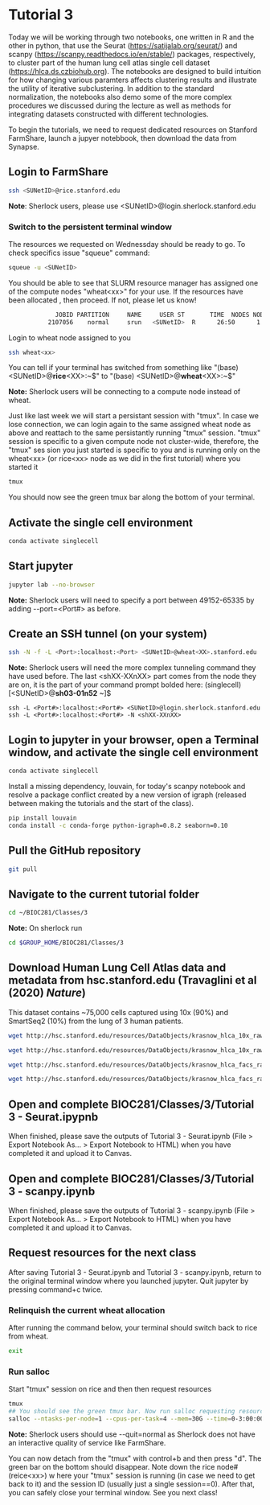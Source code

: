 # Tutorial 3
Today we will be working through two notebooks, one written in R and the other in python, that use the Seurat (https://satijalab.org/seurat/) and scanpy (https://scanpy.readthedocs.io/en/stable/) packages, respectively, to cluster part of the human lung cell atlas single cell dataset (https://hlca.ds.czbiohub.org). The notebooks are designed to build intuition for how changing various paramters affects clustering results and illustrate the utility of iterative subclustering. In addition to the standard normalization, the notebooks also demo some of the more complex procedures we discussed during the lecture as well as methods for integrating datasets constructed with different technologies.

To begin the tutorials, we need to request dedicated resources on Stanford FarmShare, launch a jupyer notebbook, then download the data from Synapse.

## Login to FarmShare
```bash
ssh <SUNetID>@rice.stanford.edu
```
**Note**: Sherlock users, please use \<SUNetID\>@login.sherlock.stanford.edu

### Switch to the persistent terminal window
The resources we requested on Wednessday should be ready to go. To check specifics issue "squeue" command:
```bash
squeue -u <SUNetID>
```
You should be able to see that SLURM resource manager has assigned one of the compute nodes "wheat\<xx\>" for your use. If the resources have been allocated
, then proceed. If not, please let us know!
```bash
             JOBID PARTITION     NAME     USER ST       TIME  NODES NODELIST(REASON)
           2107056    normal     srun   <SUNetID>  R      26:50      1 wheat<xx>
```
Login to wheat node assigned to you
```bash
ssh wheat<xx>
```
You can tell if your terminal has switched from something like "(base) \<SUNetID\>\@**rice**\<XX\>:\~\$" to "(base) \<SUNetID\>\@**wheat**\<XX\>:\~\$"

**Note:** Sherlock users will be connecting to a compute node instead of wheat.

Just like last week we will start a persistant session with "tmux". In case we lose connection, we can login again to the same assigned wheat node as above
and reattach to the same persistantly running "tmux" session. "tmux" session is specific to a given compute node not cluster-wide, therefore, the "tmux" ses
sion you just started is specific to you and is running only on the wheat\<xx\> (or rice\<xx\> node as we did in the first tutorial) where you started it
```bash
tmux
```
You should now see the green tmux bar along the bottom of your terminal.

## Activate the single cell environment
```bash
conda activate singlecell
```

## Start jupyter
```bash
jupyter lab --no-browser
```
**Note:** Sherlock users will need to specify a port between 49152-65335 by adding --port=<Port#> as before.

## Create an SSH tunnel (on your system)
```bash
ssh -N -f -L <Port>:localhost:<Port> <SUNetID>@wheat<XX>.stanford.edu
```

**Note:** Sherlock users will need the more complex tunneling command they have used before. The last \<shXX-XXnXX\> part comes from the node they are on, it is the part of your command prompt bolded here: (singlecell) [\<SUNetID\>@**sh03-01n52** ~]$
```
ssh -L <Port#>:localhost:<Port#> <SUNetID>@login.sherlock.stanford.edu ssh -L <Port#>:localhost:<Port#> -N <shXX-XXnXX>
```

## Login to jupyter in your browser, open a Terminal window, and activate the single cell environment
```bash
conda activate singlecell
```

Install a missing dependency, louvain, for today's scanpy notebook and resolve a package conflict created by a new version of igraph (released between making the tutorials and the start of the class).
```bash
pip install louvain
conda install -c conda-forge python-igraph=0.8.2 seaborn=0.10
```

## Pull the GitHub repository
```bash
git pull
```

## Navigate to the current tutorial folder
```bash
cd ~/BIOC281/Classes/3
```
**Note:** On sherlock run
```bash
cd $GROUP_HOME/BIOC281/Classes/3
```

## Download Human Lung Cell Atlas data and metadata from hsc.stanford.edu (Travaglini et al (2020) _Nature_)
This dataset contains ~75,000 cells captured using 10x (90%) and SmartSeq2 (10%) from the lung of 3 human patients.

```bash
wget http://hsc.stanford.edu/resources/DataObjects/krasnow_hlca_10x_raw.rds

wget http://hsc.stanford.edu/resources/DataObjects/krasnow_hlca_10x_raw.h5ad

wget http://hsc.stanford.edu/resources/DataObjects/krasnow_hlca_facs_raw.rds

wget http://hsc.stanford.edu/resources/DataObjects/krasnow_hlca_facs_raw.h5ad
```

## Open and complete BIOC281/Classes/3/Tutorial 3 - Seurat.ipypnb
When finished, please save the outputs of Tutorial 3 - Seurat.ipynb (File > Export Notebook As... > Export Notebook to HTML) when you have completed it and upload it to Canvas.

## Open and complete BIOC281/Classes/3/Tutorial 3 - scanpy.ipynb
When finished, please save the outputs of Tutorial 3 - scanpy.ipynb (File > Export Notebook As... > Export Notebook to HTML) when you have completed it and upload it to Canvas.

## Request resources for the next class
After saving Tutorial 3 - Seurat.ipynb and Tutorial 3 - scanpy.ipynb, return to the original terminal window where you launched jupyter. Quit jupyter by pressing command+c twice.

### Relinquish the current wheat allocation
After running the command below, your terminal should switch back to rice from wheat.
```bash
exit
```
### Run salloc
Start "tmux" session on rice and then then request resources
```bash
tmux
## You should see the green tmux bar. Now run salloc requesting resources for the next class
salloc --ntasks-per-node=1 --cpus-per-task=4 --mem=30G --time=0-3:00:00 --begin="13:30:00 10/26/20" --qos=interactive srun --pty bash -i -l
```
**Note:** Sherlock users should use --quit=normal as Sherlock does not have an interactive quality of service like FarmShare.

You can now detach from the "tmux" with control+b and then press "d". The green bar on the bottom should disappear. Note down the rice node# (reice\<xx\>) w
here your "tmux" session is running (in case we need to get back to it) and the session ID (usually just a single session==0). After that, you can safely close your terminal window. See you next class!
